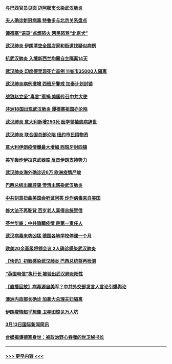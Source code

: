 #### [与巴西官员见面 迈阿密市长染武汉肺炎](../pages/prog202/a102799484.md?t=03141931) 
#### [夫人确诊新冠病毒 特鲁多与北京关系盘点](../pages/prog202/a102799474.md?t=03141931) 
#### [谭德塞“语录”点燃怒火 网民怒骂“北京犬”](../pages/prog202/a102799480.md?t=03141931) 
#### [武汉肺炎 伊朗清空全国店家和街道找疑似病例](../pages/prog202/a102799451.md?t=03141931) 
#### [抗武汉肺炎 入境新西兰均需自主隔离14天](../pages/prog202/a102799406.md?t=03141931) 
#### [武汉肺炎 印度德里现死亡首例 11省市35000人隔离](../pages/prog202/a102799379.md?t=03141931) 
#### [武汉肺炎病例激增 西班牙警戒 加泰计划封锁](../pages/prog202/a102799338.md?t=03141931) 
#### [战狼赵立坚“毒言”惹祸 美国传召中共大使](../pages/prog202/a102799314.md?t=03141931) 
#### [非洲18国出现武汉肺炎 谭德塞祖国亦沦陷](../pages/prog202/a102799302.md?t=03141931) 
#### [武汉肺炎 意大利新增250死 医学领袖患病辞世](../pages/prog202/a102799253.md?t=03141931) 
#### [武汉肺炎 联合国总部沦陷 纽约市民囤物资](../pages/prog202/a102799239.md?t=03141931) 
#### [意大利伊朗疫情爆最大增幅 西班牙封四镇](../pages/prog202/a102798969.md?t=03141931) 
#### [美军轰炸伊拉克武器库 反击伊朗支持势力](../pages/prog202/a102799127.md?t=03141931) 
#### [武汉肺炎海外确诊近6万 欧洲疫情严峻](../pages/prog202/a102799147.md?t=03141931) 
#### [巴西总统出面辟谣  澄清未感染武汉肺炎](../pages/prog202/a102799066.md?t=03141931) 
#### [中共刻意扭曲美国会听证问答 炒作病毒来自美国](../pages/prog202/a102799022.md?t=03141931) 
#### [修大法不再驼背 百岁老人喜得总统贺信](../pages/prog202/a102799026.md?t=03141931) 
#### [芬兰华裔：中共隐瞒疫情 是第一责任人](../pages/prog202/a102798951.md?t=03141931) 
#### [武汉病毒来势凶猛 德国各地学校停课一个月](../pages/prog202/a102798978.md?t=03141931) 
#### [欧美20余高级将领会议 2人确诊感染武汉肺炎](../pages/prog202/a102798930.md?t=03141931) 
#### [【快讯】初验感染武汉肺炎 巴西总统将再检测](../pages/prog202/a102798917.md?t=03141931) 
#### [“英国电信”执行长 被验出武汉肺炎阳性](../pages/prog202/a102798904.md?t=03141931) 
#### [【直播回放】病毒源自美军？中共外交部发言人言论引爆舆论](../pages/prog202/a102798842.md?t=03141931) 
#### [澳洲内政部长确诊 加拿大总理夫妇隔离](../pages/prog202/a102798781.md?t=03141931) 
#### [伊朗疫情超乎想像 卫星图惊见万人坑](../pages/prog202/a102798711.md?t=03141931) 
#### [3月13日国际新闻简讯](../pages/prog202/a102798719.md?t=03141931) 
#### [台媒揭谭德塞身世：被政治野心吞噬的世卫秘书长](../pages/prog202/a102798536.md?t=03141931) 

----
#### [ >>> 更早内容 <<< ](../indexes/prog202-earlier.md)
